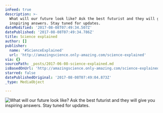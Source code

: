 ```yaml
---
inFeed: true
description: >-
  What will our future look like? Ask the best futurist and they will give you
  inspiring answers. Stay tuned for updates.
dateModified: '2017-08-08T07:49:34.507Z'
datePublished: '2017-08-08T07:49:34.786Z'
title: Science explained
author: []
publisher:
  name: '#ScienceExplained'
  url: 'http://amazingscience.only-amazing.com/science-explained'
via: {}
sourcePath: _posts/2017-06-08-science-explained.md
isBasedOnUrl: 'http://amazingscience.only-amazing.com/science-explained'
starred: false
datePublishedOriginal: '2017-08-08T07:49:04.873Z'
_type: MediaObject

---
```

![What will our future look like? Ask the best futurist and they will give you inspiring answers. Stay tuned for updates.](https://the-grid-user-content.s3-us-west-2.amazonaws.com/403c9930-fd53-4c2f-a344-c84cd3c748da.jpg)